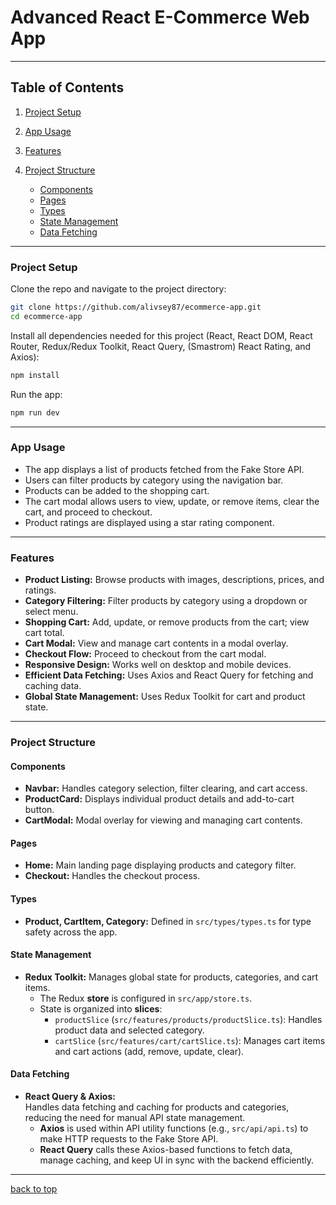 # Advanced React E-Commerce Web App

---

## Table of Contents

1. [Project Setup](#project-setup)
2. [App Usage](#app-usage)
3. [Features](#features)
4. [Project Structure](#project-structure)

    - [Components](#components)
    - [Pages](#pages)
    - [Types](#types)
    - [State Management](#state-management)
    - [Data Fetching](#data-fetching)

---

### Project Setup

Clone the repo and navigate to the project directory:

```sh
git clone https://github.com/alivsey87/ecommerce-app.git
cd ecommerce-app
```

Install all dependencies needed for this project (React, React DOM, React Router, Redux/Redux Toolkit, React Query, (Smastrom) React Rating, and Axios):

```sh
npm install
```

Run the app:

```sh
npm run dev
```

---

### App Usage

- The app displays a list of products fetched from the Fake Store API.
- Users can filter products by category using the navigation bar.
- Products can be added to the shopping cart.
- The cart modal allows users to view, update, or remove items, clear the cart, and proceed to checkout.
- Product ratings are displayed using a star rating component.

---

### Features

- **Product Listing:** Browse products with images, descriptions, prices, and ratings.
- **Category Filtering:** Filter products by category using a dropdown or select menu.
- **Shopping Cart:** Add, update, or remove products from the cart; view cart total.
- **Cart Modal:** View and manage cart contents in a modal overlay.
- **Checkout Flow:** Proceed to checkout from the cart modal.
- **Responsive Design:** Works well on desktop and mobile devices.
- **Efficient Data Fetching:** Uses Axios and React Query for fetching and caching data.
- **Global State Management:** Uses Redux Toolkit for cart and product state.

---

### Project Structure

#### Components

- **Navbar:** Handles category selection, filter clearing, and cart access.
- **ProductCard:** Displays individual product details and add-to-cart button.
- **CartModal:** Modal overlay for viewing and managing cart contents.

#### Pages

- **Home:** Main landing page displaying products and category filter.
- **Checkout:** Handles the checkout process.

#### Types

- **Product, CartItem, Category:** Defined in `src/types/types.ts` for type safety across the app.

#### State Management

- **Redux Toolkit:** Manages global state for products, categories, and cart items.
  - The Redux **store** is configured in `src/app/store.ts`.
  - State is organized into **slices**:
    - `productSlice` (`src/features/products/productSlice.ts`): Handles product data and selected category.
    - `cartSlice` (`src/features/cart/cartSlice.ts`): Manages cart items and cart actions (add, remove, update, clear).

#### Data Fetching

- **React Query & Axios:**  
  Handles data fetching and caching for products and categories, reducing the need for manual API state management.  
  - **Axios** is used within API utility functions (e.g., `src/api/api.ts`) to make HTTP requests to the Fake Store API.
  - **React Query** calls these Axios-based functions to fetch data, manage caching, and keep UI in sync with the backend efficiently.

---

[back to top](#advanced-react-e-commerce-web-app)

<!-- Just testing out making a PR -->